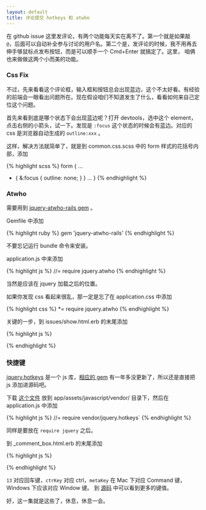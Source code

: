 ```yaml
---
layout: default
title: 评论提交 hotkeys 和 atwho
---
```


在 github issue 这里发评论，有两个功能每天实在离不了。第一个就是如果敲 `@`，后面可以自动补全参与讨论的用户名。第二个是，发评论的时候，我不用再去伸手够鼠标点发布按钮，而是可以顺手一个 Cmd+Enter 就搞定了。这里， 咱俩也来做做这两个小而美的功能。

### Css Fix

不过，先来看看这个评论框，输入框和按钮总会出现蓝边，这个不太好看。有经验的前端会一眼看出问题所在。现在假设咱们不知道发生了什么，看看如何来自己定位这个问题。

首先来看到底是哪个状态下会出现蓝边呢？打开 devtools，选中这个 element，点击右侧的小箭头，试一下。发现是 `:focus`
这个状态的时候会有蓝边。对应的 css 是浏览器自动生成的 `outline:xxx` 。

这样，解决方法就简单了，就是到 common.css.scss 中的 form 样式的花括号内部，添加

{% highlight scss %}
form {
  ...
  * {
    &:focus {
      outline: none;
    }
  }
  ...
}
{% endhighlight %}

### Atwho

需要用到 [jquery-atwho-rails gem](https://github.com/ichord/jquery-atwho-rails) 。

Gemfile 中添加

{% highlight ruby %}
gem 'jquery-atwho-rails'
{% endhighlight %}

不要忘记运行 bundle 命令来安装。

application.js 中来添加

{% highlight js %}
//= require jquery.atwho
{% endhighlight %}

当然是应该在 jquery 加载之后的位置。

如果你发现 css 看起来很乱，那一定是忘了在 application.css 中添加

{% highlight css %}
*= require jquery.atwho
{% endhighlight %}

关键的一步，到 issues/show.html.erb 的末尾添加

{% highlight js %}
<script>
  var commenter_exist = [];
  $('.reply .heading a').each(function() {
    if($.inArray($(this).text(), commenter_exist) < 0) {
      commenter_exist.push($(this).text());
    }
  });
  $('textarea').atwho({ at: "@", 'data': commenter_exist });
</script>
{% endhighlight %}

### 快捷键

[jquery.hotkeys](https://github.com/jeresig/jquery.hotkeys) 是一个 js 库，[相应的 gem](https://github.com/derekprior/jquery-hotkeys-rails) 有一年多没更新了，所以还是直接把 js 添加进源码吧。

下载 [这个文件](https://raw.githubusercontent.com/jeresig/jquery.hotkeys/master/jquery.hotkeys.js) 放到 app/assets/javascript/vendor/ 目录下，然后在 application.js 中添加

{% highlight js %}
//= require vendor/jquery.hotkeys`
{% endhighlight %}

同样是要放在 `require jquery` 之后。

到 _comment_box.html.erb 的末尾添加

{% highlight js %}
<script>
  $(".reply textarea#comment_content").keydown(function(e) {
    if ((e.ctrlKey||e.metaKey) && e.keyCode == 13) {
      $(".reply input[type=submit]").click();
    }
  });
</script>
{% endhighlight %}

`13` 对应回车键，`ctrKey` 对应 ctrl，`metaKey` 在 Mac 下对应 Command 键， Windows 下应该对应 Window 键。
到 [源码](https://github.com/jeresig/jquery.hotkeys/blob/master/jquery.hotkeys.js) 中可以看到更多的键值。

好，这一集就是这些了，休息，休息一会。
